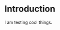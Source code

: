 <!-- TITLE: Cool Test Of Things -->
<!-- SUBTITLE: Testing the Things! -->

# Introduction
I am testing cool things.